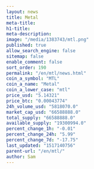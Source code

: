 ```yaml
---
layout: news
title: Metal
meta-title: 
h1-title: 
meta-description: 
image: "/media/1383743/mtl.png"
published: true
allow_search_engine: false
sitemap: false
enable_comment: false
sort_order: 190
permalink: "/en/mtl/news.html"
coin_a_symbol: "MTL"
coin_a_name: "Metal"
coin_a_lower_case: "mtl"
price_usd: "5.14321"
price_btc: "0.00043774"
24h_volume_usd: "5818070.0"
market_cap_usd: "66588888.0"
total_supply: "66588888.0"
available_supply: "19300994.0"
percent_change_1h: "-0.01"
percent_change_24h: "5.99"
percent_change_7d: "-17.75"
last_updated: "1517140756"
parent-url: "/en/mtl/"
author: Sam
---
```


